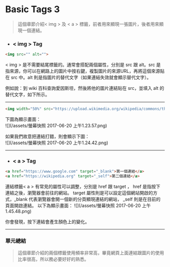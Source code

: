 # Basic Tags 3

> 這個章節介紹&lt; img &gt; 及 &lt; a &gt; 標籤，前者用來顯現一張圖片，後者用來顯現一個連結。

* ### &lt; img &gt; Tag

```html
<img src="" alt="">
```

&lt; img &gt; 是不需要結尾標籤的。通常會搭配兩個屬性，分別是 src 跟 alt。src 是指來源，你可以在網路上的圖片中按右鍵，複製圖片的來源URL，再將這個來源貼在 src 中。alt 則是指圖片的替代文字（如果連結失效就會顯示替代文字）。

例如說：到 wiki 百科查詢愛因斯坦，然後將他的圖片連結貼在 src，並填入 alt 的替代文字，如下所示。

---

```html
<img width="50%" src="https://upload.wikimedia.org/wikipedia/commons/thumb/3/3e/Einstein_1921_by_F_Schmutzer_-_restoration.jpg/1024px-Einstein_1921_by_F_Schmutzer_-_restoration.jpg" alt="Albert Einstein during a lecture in Vienna in 1921">
```

下圖為顯示畫面：  
![](/assets/螢幕快照 2017-06-20 上午1.23.57.png)

如果我們故意把連結打錯，則會顯示下圖：  
![](/assets/螢幕快照 2017-06-20 上午1.24.42.png)

---

* ### &lt; a &gt; Tag

```html
<a href="https://www.google.com" target="_blank">第一個連結</a>
<a href="https://wikipedia.org" target="_self">第二個連結</a>
```

連結標籤&lt; a &gt; 有常見的屬性可以調整，分別是 href 跟 target ， href 是指按下連結之後，瀏覽器會前往的網站。 target 屬性則是可以設定這個網站開啟的方式，\_blank 代表瀏覽器會開一個新的分頁顯現連結的網站， \_self 則是在目前的頁面開啟連結。
以下為顯示畫面：
![](/assets/螢幕快照 2017-06-20 上午1.45.48.png)

你會發現，按下連結會產生顏色上的變化。

---

### 單元總結

>這個章節介紹的兩個標籤使用頻率非常高，畢竟網頁上面連結跟圖片的使用比率很高，所以務必要好好的熟悉。

